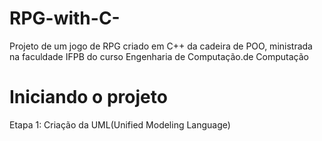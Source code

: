 # RPG-with-C-
Projeto de um jogo de RPG criado em C++ da cadeira de POO, ministrada na faculdade IFPB do curso Engenharia de Computação.de Computação

# Iniciando o projeto
Etapa 1: Criação da UML(Unified Modeling Language)
